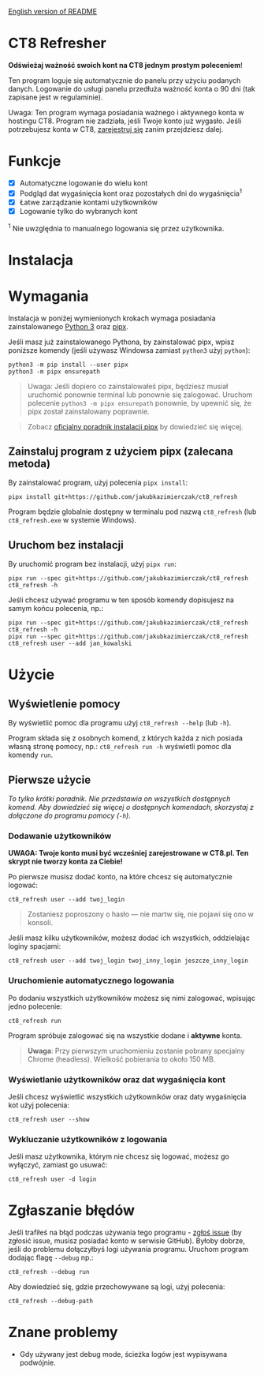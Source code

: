 [English version of README](README.en.md)

# CT8 Refresher
**Odświeżaj ważność swoich kont na CT8 jednym prostym poleceniem**!

Ten program loguje się automatycznie do panelu przy użyciu podanych danych. Logowanie
do usługi panelu przedłuża ważność konta o 90 dni (tak zapisane jest w regulaminie).

Uwaga: Ten program wymaga posiadania ważnego i aktywnego konta w hostingu CT8. Program nie zadziała, jeśli 
Twoje konto już wygasło. Jeśli potrzebujesz konta w CT8, [zarejestruj się](https://www.ct8.pl/offer/create_new_account)
zanim przejdziesz dalej.


# Funkcje
* [x] Automatyczne logowanie do wielu kont
* [x] Podgląd dat wygaśnięcia kont oraz pozostałych dni do wygaśnięcia<sup>1</sup> 
* [x] Łatwe zarządzanie kontami użytkowników
* [x] Logowanie tylko do wybranych kont

<sup>1</sup> Nie uwzględnia to manualnego logowania się przez użytkownika. 


# Instalacja
# Wymagania
Instalacja w poniżej wymienionych krokach wymaga posiadania zainstalowanego 
[Python 3](https://www.python.org/downloads/) oraz
[pipx](https://pipxproject.github.io/pipx/installation/).

Jeśli masz już zainstalowanego Pythona, by zainstalować pipx, wpisz poniższe komendy (jeśli używasz Windowsa zamiast `python3` użyj `python`):
```
python3 -m pip install --user pipx
python3 -m pipx ensurepath
```
> Uwaga: Jeśli dopiero co zainstalowałeś pipx, będziesz musiał uruchomić ponownie terminal lub ponownie się zalogować.
Uruchom polecenie `python3 -m pipx ensurepath` ponownie, by upewnić się, że pipx został zainstalowany poprawnie. 

> Zobacz [oficjalny poradnik instalacji pipx](https://pipxproject.github.io/pipx/installation/) by dowiedzieć się więcej.

## Zainstaluj program z użyciem pipx (zalecana metoda)
By zainstalować program, użyj polecenia `pipx install`:
```
pipx install git+https://github.com/jakubkazimierczak/ct8_refresh
```
Program będzie globalnie dostępny w terminalu pod nazwą `ct8_refresh` (lub `ct8_refresh.exe` w systemie Windows).  


## Uruchom bez instalacji
By uruchomić program bez instalacji, użyj `pipx run`:
```
pipx run --spec git+https://github.com/jakubkazimierczak/ct8_refresh ct8_refresh -h
```
Jeśli chcesz używać programu w ten sposób komendy dopisujesz na samym końcu polecenia, np.:
```
pipx run --spec git+https://github.com/jakubkazimierczak/ct8_refresh ct8_refresh -h
pipx run --spec git+https://github.com/jakubkazimierczak/ct8_refresh ct8_refresh user --add jan_kowalski
```


# Użycie
## Wyświetlenie pomocy
By wyświetlić pomoc dla programu użyj `ct8_refresh --help` (lub `-h`).

Program składa się z osobnych komend, z których każda z nich posiada własną stronę pomocy, np.:
`ct8_refresh run -h` wyświetli pomoc dla komendy `run`.

## Pierwsze użycie
*To tylko krótki poradnik. Nie przedstawia on wszystkich dostępnych komend. Aby dowiedzieć się więcej o dostępnych
komendach, skorzystaj z dołączone do programu pomocy (`-h`)*.
### Dodawanie użytkowników
**UWAGA: Twoje konto musi być wcześniej zarejestrowane w CT8.pl. Ten skrypt nie tworzy konta za Ciebie!** 

Po pierwsze musisz dodać konto, na które chcesz się automatycznie logować:
```
ct8_refresh user --add twoj_login
```
> Zostaniesz poproszony o hasło — nie martw się, nie pojawi się ono w konsoli.

Jeśli masz kilku użytkowników, możesz dodać ich wszystkich, oddzielając loginy spacjami: 
```
ct8_refresh user --add twoj_login twoj_inny_login jeszcze_inny_login
```
### Uruchomienie automatycznego logowania
Po dodaniu wszystkich użytkowników możesz się nimi zalogować, wpisując jedno polecenie: 
```
ct8_refresh run
```
Program spróbuje zalogować się na wszystkie dodane i **aktywne** konta.
> **Uwaga**: Przy pierwszym uruchomieniu zostanie pobrany specjalny Chrome (headless). Wielkość pobierania to około 150 MB.
### Wyświetlanie użytkowników oraz dat wygaśnięcia kont
Jeśli chcesz wyświetlić wszystkich użytkowników oraz daty wygaśnięcia kot użyj polecenia:
```
ct8_refresh user --show
```
### Wykluczanie użytkowników z logowania
Jeśli masz użytkownika, którym nie chcesz się logować, możesz go wyłączyć, zamiast go usuwać:
```
ct8_refresh user -d login
```


# Zgłaszanie błędów
Jeśli trafiłeś na błąd podczas używania tego programu - [zgłoś issue](https://github.com/jakubkazimierczak/ct8_refresh/issues/new/choose) 
(by zgłosić issue, musisz posiadać konto w serwisie GitHub). 
Byłoby dobrze, jeśli do problemu dołączyłbyś logi używania programu. Uruchom program dodając flagę `--debug` np.:
```
ct8_refresh --debug run
```
Aby dowiedzieć się, gdzie przechowywane są logi, użyj polecenia:
```
ct8_refresh --debug-path
```


# Znane problemy
* Gdy używany jest debug mode, ścieżka logów jest wypisywana podwójnie.
